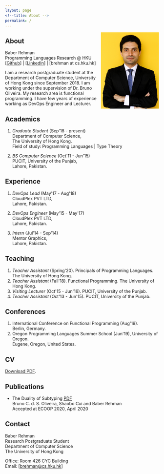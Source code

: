 ```yaml
---
layout: page
<!--title: About -->
permalink: /
---
```


<!--{% include image.html url="images/Baber.jpg" caption="" width="50" height="50" align="right" %} -->

<img src="images/baber1.jpg" width="190" height="250" align="right" />

## About

Baber Rehman <br />
Programming Languages Research @ HKU <br />
[[Github](https://github.com/baberrehman/)] | [[LinkedIn](https://www.linkedin.com/in/baberrehman/)] | [brehman at cs.hku.hk]

I am a research postgraduate student at the Department of Computer Science, University of Hong Kong since September 2018. I am working under the supervision of Dr. Bruno Oliveira.
My research area is functional programming. I have few years of experience working as DevOps Engineer and Lecturer.

## Academics

1. *Graduate Student* (Sep'18 - present) <br />
   Department of Computer Science, <br />
   The University of Hong Kong. <br />
   Field of study: Programming Languages | Type Theory

2. *BS Computer Science* (Oct'11 - Jun'15) <br />
   PUCIT, University of the Punjab, <br />
   Lahore, Pakistan.

## Experience

1. *DevOps Lead* (May'17 - Aug'18) <br />
   CloudPlex PVT LTD, <br />
   Lahore, Pakistan.

2. *DevOps Engineer* (May'15 - May'17) <br />
   CloudPlex PVT LTD, <br />
   Lahore, Pakistan.

3. *Intern* (Jul'14 - Sep'14) <br />
   Mentor Graphics, <br />
   Lahore, Pakistan. 

## Teaching

1. *Teacher Assistant* (Spring'20). Principals of Programming Languages. The University of Hong Kong.
2. *Teacher Assistant* (Fall'18). Functional Programming. The University of Hong Kong.
3. *Visiting Lecturer* (Oct'15 - Jun'16). PUCIT, University of the Punjab.
4. *Teacher Assistant* (Oct'13 - Jun'15). PUCIT, University of the Punjab.


## Conferences

1. International Conference on Functional Programming (Aug'19). <br />
   Berlin, Germany.
2. Oregon Programming Languages Summer School (Jun'19), University of Oregon. <br />
   Eugene, Oregon, United States.

## CV

[Download PDF](files/cv.pdf).

## Publications
* The Duality of Subtyping
[PDF](files/duo_ecoop2020.pdf) <br />
Bruno C. d. S. Oliveira, Shaobo Cui and Baber Rehman <br />
Accepted at ECOOP 2020, April 2020 

## Contact

Baber Rehman <br />
Research Postgraduate Student <br />
Department of Computer Science<br />
The University of Hong Kong<br />

Office: Room 426 CYC Building<br />
Email: [brehman@cs.hku.hk]
